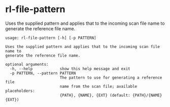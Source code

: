 # rl-file-pattern

Uses the supplied pattern and applies that to the incoming scan file name to generate the reference file name.

```
usage: rl-file-pattern [-h] [-p PATTERN]

Uses the supplied pattern and applies that to the incoming scan file name to
generate the reference file name.

optional arguments:
  -h, --help            show this help message and exit
  -p PATTERN, --pattern PATTERN
                        The pattern to use for generating a reference file
                        name from the scan file; available placeholders:
                        {PATH}, {NAME}, {EXT} (default: {PATH}/{NAME}{EXT})
```
